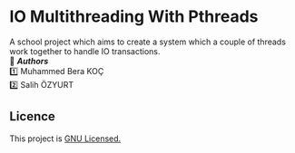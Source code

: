 # IO Multithreading With Pthreads
A school project which aims to create a system which a couple of
threads work together to handle IO transactions.
<br>
📖  <b><i>Authors</i></b> <br>
1️⃣ Muhammed Bera KOÇ<br>
2️⃣ Salih ÖZYURT<br>

## Licence 
This project is [GNU Licensed.](https://gitlab.com/mberakoc/cse3063f19p2_alekesiz_mtanacioglu_mbkoc_sozyurt/blob/master/LICENSE)